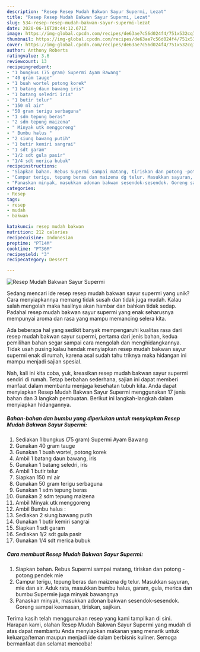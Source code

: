 ```yaml
---
description: "Resep Resep Mudah Bakwan Sayur Supermi, Lezat"
title: "Resep Resep Mudah Bakwan Sayur Supermi, Lezat"
slug: 534-resep-resep-mudah-bakwan-sayur-supermi-lezat
date: 2020-06-16T20:44:12.671Z
image: https://img-global.cpcdn.com/recipes/de63ae7c56d024f4/751x532cq70/resep-mudah-bakwan-sayur-supermi-foto-resep-utama.jpg
thumbnail: https://img-global.cpcdn.com/recipes/de63ae7c56d024f4/751x532cq70/resep-mudah-bakwan-sayur-supermi-foto-resep-utama.jpg
cover: https://img-global.cpcdn.com/recipes/de63ae7c56d024f4/751x532cq70/resep-mudah-bakwan-sayur-supermi-foto-resep-utama.jpg
author: Anthony Roberts
ratingvalue: 3.6
reviewcount: 13
recipeingredient:
- "1 bungkus (75 gram) Supermi Ayam Bawang"
- "40 gram tauge"
- "1 buah wortel potong korek"
- "1 batang daun bawang iris"
- "1 batang seledri iris"
- "1 butir telur"
- "150 ml air"
- "50 gram terigu serbaguna"
- "1 sdm tepung beras"
- "2 sdm tepung maizena"
- " Minyak utk menggoreng"
- " Bumbu halus "
- "2 siung bawang putih"
- "1 butir kemiri sangrai"
- "1 sdt garam"
- "1/2 sdt gula pasir"
- "1/4 sdt merica bubuk"
recipeinstructions:
- "Siapkan bahan. Rebus Supermi sampai matang, tiriskan dan potong -potong pendek mie"
- "Campur terigu, tepung beras dan maizena dg telur. Masukkan sayuran, mie dan air. Aduk rata, masukkan bumbu halus, garam, gula, merica dan bumbu Supermie juga minyak bawangnya"
- "Panaskan minyak, masukkan adonan bakwan sesendok-sesendok. Goreng sampai keemasan, tiriskan, sajikan."
categories:
- Resep
tags:
- resep
- mudah
- bakwan

katakunci: resep mudah bakwan 
nutrition: 212 calories
recipecuisine: Indonesian
preptime: "PT14M"
cooktime: "PT36M"
recipeyield: "3"
recipecategory: Dessert

---
```



![Resep Mudah Bakwan Sayur Supermi](https://img-global.cpcdn.com/recipes/de63ae7c56d024f4/751x532cq70/resep-mudah-bakwan-sayur-supermi-foto-resep-utama.jpg)

Sedang mencari ide resep resep mudah bakwan sayur supermi yang unik? Cara menyiapkannya memang tidak susah dan tidak juga mudah. Kalau salah mengolah maka hasilnya akan hambar dan bahkan tidak sedap. Padahal resep mudah bakwan sayur supermi yang enak seharusnya mempunyai aroma dan rasa yang mampu memancing selera kita.



Ada beberapa hal yang sedikit banyak mempengaruhi kualitas rasa dari resep mudah bakwan sayur supermi, pertama dari jenis bahan, kedua pemilihan bahan segar sampai cara mengolah dan menghidangkannya. Tidak usah pusing kalau hendak menyiapkan resep mudah bakwan sayur supermi enak di rumah, karena asal sudah tahu triknya maka hidangan ini mampu menjadi sajian spesial.


Nah, kali ini kita coba, yuk, kreasikan resep mudah bakwan sayur supermi sendiri di rumah. Tetap berbahan sederhana, sajian ini dapat memberi manfaat dalam membantu menjaga kesehatan tubuh kita. Anda dapat menyiapkan Resep Mudah Bakwan Sayur Supermi menggunakan 17 jenis bahan dan 3 langkah pembuatan. Berikut ini langkah-langkah dalam menyiapkan hidangannya.

<!--inarticleads1-->

##### Bahan-bahan dan bumbu yang diperlukan untuk menyiapkan Resep Mudah Bakwan Sayur Supermi:

1. Sediakan 1 bungkus (75 gram) Supermi Ayam Bawang
1. Gunakan 40 gram tauge
1. Gunakan 1 buah wortel, potong korek
1. Ambil 1 batang daun bawang, iris
1. Gunakan 1 batang seledri, iris
1. Ambil 1 butir telur
1. Siapkan 150 ml air
1. Gunakan 50 gram terigu serbaguna
1. Gunakan 1 sdm tepung beras
1. Gunakan 2 sdm tepung maizena
1. Ambil  Minyak utk menggoreng
1. Ambil  Bumbu halus :
1. Sediakan 2 siung bawang putih
1. Gunakan 1 butir kemiri sangrai
1. Siapkan 1 sdt garam
1. Sediakan 1/2 sdt gula pasir
1. Gunakan 1/4 sdt merica bubuk




<!--inarticleads2-->

##### Cara membuat Resep Mudah Bakwan Sayur Supermi:

1. Siapkan bahan. Rebus Supermi sampai matang, tiriskan dan potong -potong pendek mie
1. Campur terigu, tepung beras dan maizena dg telur. Masukkan sayuran, mie dan air. Aduk rata, masukkan bumbu halus, garam, gula, merica dan bumbu Supermie juga minyak bawangnya
1. Panaskan minyak, masukkan adonan bakwan sesendok-sesendok. Goreng sampai keemasan, tiriskan, sajikan.




Terima kasih telah menggunakan resep yang kami tampilkan di sini. Harapan kami, olahan Resep Mudah Bakwan Sayur Supermi yang mudah di atas dapat membantu Anda menyiapkan makanan yang menarik untuk keluarga/teman maupun menjadi ide dalam berbisnis kuliner. Semoga bermanfaat dan selamat mencoba!
